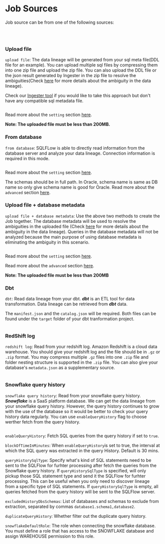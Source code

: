 # Job Sources

Job source can be from one of the following sources:

​

<figure><img src="https://files.gitbook.com/v0/b/gitbook-x-prod.appspot.com/o/spaces%2FHPaNIbjpxIoccnaNkyJQ%2Fuploads%2FnX8sMhZRLCVRfX9zdFtN%2FScreenshot%20from%202022-11-01%2021-01-59.png?alt=media&#x26;token=e8f65227-8a3e-4243-8794-f90f3b80343b" alt=""><figcaption></figcaption></figure>

### Upload file

`upload file`: The data lineage will be generated from your sql meta file(DDL file for an example). You can upload multiple sql files by compressing them into one zip file and upload the zip file. You can also upload the DDL file or the json result generated by Ingester in the zip file to resolve the ambiguities(Check [here](../../java-library/usage/resolve-the-ambiguous-columns-in-sql-query.md) for more details about the ambiguity in the data lineage).

Check our [Ingester tool](../../../6.-sqlflow-ingester/introduction/) if you would like to take this approach but don't have any compatible sql metadata file.



<figure><img src="../../../.gitbook/assets/微信图片_20250407105331.png" alt=""><figcaption></figcaption></figure>

Read more about the `setting` section [here](./#configurable-parameters).

**Note: The uploaded file must be less than 200MB.**

### From database

`from database`: SQLFLow is able to directly read information from the database server and analyze your data lineage. Connection information is required in this mode.

<figure><img src="../../../.gitbook/assets/微信截图_20250407105447.png" alt=""><figcaption></figcaption></figure>

Read more about the `setting` section [here](./#configurable-parameters).

The schemas should be in full path. In Oracle, schema name is same as DB name so only give schema name is good for Oracle. Read more about the `advanced` section [here](./#advanced).



### Upload file + database metadata

`upload file + database metadata`: Use the above two methods to create the Job together. The database metadata will be used to resolve the ambiguities in the uploaded file (Check [here](../../java-library/usage/resolve-the-ambiguous-columns-in-sql-query.md) for more details about the ambiguity in the data lineage). Queries in the database metadata will not be analyzed because the main purpose of using database metadata is eliminating the ambiguity in this scenario.

<figure><img src="../../../.gitbook/assets/Screenshot from 2022-11-04 22-16-24.png" alt=""><figcaption></figcaption></figure>

Read more about the `setting` section [here](./#configurable-parameters).

Read more about the `advanced` section [here](./#advanced).

**Note: The uploaded file must be less than 200MB**

### Dbt

`dbt`: Read data lineage from your dbt. _**dbt**_ is an ETL tool for data transformation. Data lineage can be retrieved from _**dbt**_ data.

The `manifest.json` and the `catalog.json` will be required. Both files can be found under the `target` folder of your dbt tranformation project.

<figure><img src="../../../.gitbook/assets/Screenshot from 2022-11-04 22-20-25.png" alt=""><figcaption></figcaption></figure>

### RedShift log

`redshift log`: Read from your redshift log. Amazon Redshift is a cloud data warehouse. You should give your redshift log and the file should be in `.gz` or `.zip` format. You may compress multiple `.gz` files into one `.zip` file and folder nesting structure is supported in the `.zip` file. You can also give your database's `metadata.json` as a supplementary source.

<figure><img src="../../../.gitbook/assets/Screenshot from 2022-11-04 22-25-54.png" alt=""><figcaption></figcaption></figure>

### Snowflake query history

`snowflake query history`: Read from your snowflake query history. _**Snowflake**_ is a SaaS platform database. We can get the data lineage from your snowflake query history. However, the query history continues to grow with the use of the database so it would be better to check your query history data regularly. You can use `enableQueryHistory` flag to choose werther fetch from the query history.

<figure><img src="../../../.gitbook/assets/Screenshot from 2022-11-03 00-30-54.png" alt=""><figcaption></figcaption></figure>

`enableQueryHistory`: Fetch SQL queries from the query history if set to `true`.

`blockOfTimeInMinutes`: When `enableQueryHistory`is set to true, the interval at which the SQL query was extracted in the query History. Default is 30 mins.

`queryHistorySqlType`: Specify what's kind of SQL statements need to be sent to the SQLFlow for furhter processing after fetch the queries from the Snowflake query history. If `queryHistorySqlType` is specified, will only pickup those SQL statement type and send it the SQLFlow for furhter processing. This can be useful when you only need to discover lineage from a specific type of SQL statements. If `queryHistorySqlType` is empty, all queries fetched from the query history will be sent to the SQLFlow server.

`excludedHistoryDbsSchemas`: List of databases and schemas to exclude from extraction, separated by commas `database1.schema1,database2`.

`duplicateQueryHistory`: Whether filter out the duplicate query history.

`snowflakeDefaultRole`: The role when connecting the snowflake database. You must define a role that has access to the SNOWFLAKE database and assign WAREHOUSE permission to this role.

#### &#x20;<a href="#default-server-database-schema" id="default-server-database-schema"></a>
